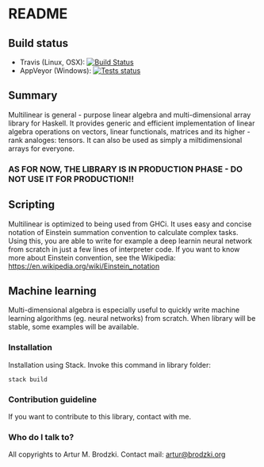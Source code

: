 # README

## Build status
- Travis (Linux, OSX): [![Build Status](https://travis-ci.org/ArturB/multilinear.svg?branch=master)](https://travis-ci.org/ArturB/multilinear)
- AppVeyor (Windows): [![Tests status](https://ci.appveyor.com/api/projects/status/github/ArturB/multilinear
)](https://ci.appveyor.com/api/projects/status/github/ArturB/multilinear)

## Summary
Multilinear is general - purpose linear algebra and multi-dimensional array library for Haskell. It provides generic and efficient implementation of linear algebra operations on vectors, linear functionals, matrices and its higher - rank analoges: tensors. It can also be used as simply a miltidimensional arrays for everyone. 

### AS FOR NOW, THE LIBRARY IS IN PRODUCTION PHASE  - DO NOT USE IT FOR PRODUCTION!!

## Scripting

Multilinear is optimized to being used from GHCi. It uses easy and concise notation of Einstein summation convention to calculate complex tasks. Using this, you are able to write for example a deep learnin neural network from scratch in just a few lines of interpreter code. If you want to know more about Einstein convention, see the Wikipedia: https://en.wikipedia.org/wiki/Einstein_notation

## Machine learning

Multi-dimensional algebra is especially useful to quickly write machine learning algorithms (eg. neural networks) from scratch. When library will be stable, some examples will be available. 

### Installation

Installation using Stack. Invoke this command in library folder:

```
stack build
```

### Contribution guideline

If you want to contribute to this library, contact with me. 

### Who do I talk to?

All copyrights to Artur M. Brodzki.
Contact mail: artur@brodzki.org
